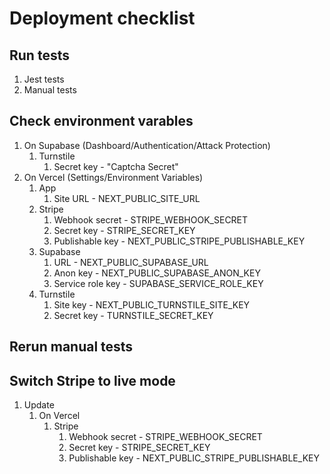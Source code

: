 # Deployment checklist

## Run tests
1. Jest tests
2. Manual tests

## Check environment varables
1. On Supabase (Dashboard/Authentication/Attack Protection)
    1. Turnstile
        1. Secret key - "Captcha Secret"
2. On Vercel (Settings/Environment Variables)
    1. App
        1. Site URL - NEXT_PUBLIC_SITE_URL
    2. Stripe
        1. Webhook secret - STRIPE_WEBHOOK_SECRET
        2. Secret key - STRIPE_SECRET_KEY
        3. Publishable key - NEXT_PUBLIC_STRIPE_PUBLISHABLE_KEY
    3. Supabase
        1. URL - NEXT_PUBLIC_SUPABASE_URL
        2. Anon key - NEXT_PUBLIC_SUPABASE_ANON_KEY
        3. Service role key - SUPABASE_SERVICE_ROLE_KEY
    4. Turnstile
        1. Site key - NEXT_PUBLIC_TURNSTILE_SITE_KEY
        2. Secret key - TURNSTILE_SECRET_KEY

## Rerun manual tests

## Switch Stripe to live mode
1. Update
    1. On Vercel
        1. Stripe
            1. Webhook secret - STRIPE_WEBHOOK_SECRET
            2. Secret key - STRIPE_SECRET_KEY
            3. Publishable key - NEXT_PUBLIC_STRIPE_PUBLISHABLE_KEY